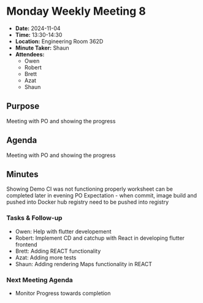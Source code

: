 # Monday Weekly Meeting 8
- **Date:** 2024-11-04
- **Time:** 13:30-14:30
- **Location:** Engineering Room 362D
- **Minute Taker:** Shaun
- **Attendees:** 
  - Owen
  - Robert
  - Brett
  - Azat
  - Shaun

## Purpose
Meeting with PO and showing the progress

## Agenda
Meeting with PO and showing the progress

## Minutes
Showing Demo
CI was not functioning properly
worksheet can be completed later in evening
PO Expectation - when commit, image build and pushed into Docker hub registry
need to be pushed into registry

### Tasks & Follow-up
- Owen: Help with flutter  developement
- Robert: Implement CD and catchup with React in developing flutter frontend
- Brett: Adding REACT functionality
- Azat: Adding more tests
- Shaun: Adding rendering Maps functionality in REACT

### Next Meeting Agenda
- Monitor Progress towards completion
